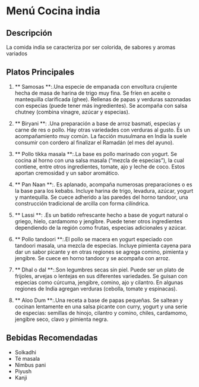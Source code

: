 # Menú Cocina india

## Descripción
La comida india se caracteriza por ser colorida, de sabores y aromas variados

## Platos Principales

1. ** Samosas **:.Una especie de empanada con envoltura crujiente hecha de masa de harina de trigo muy fina. Se fríen en aceite o mantequilla clarificada (ghee). Rellenas de papas y verduras sazonadas con especias (puede tener más ingredientes). Se acompaña con salsa chutney (combina vinagre, azúcar y especias).  

2. ** Biryani **: .Una preparación a base de arroz basmati, especias y carne de res o pollo. Hay otras variedades con verduras al gusto. Es un acompañamiento muy común. La facción musulmana en India la suele consumir con cordero al finalizar el Ramadán (el mes del ayuno). 

3. ** Pollo tikka masala **:.La base es pollo marinado con yogurt. Se cocina al horno con una salsa masala (“mezcla de especias”), la cual contiene, entre otros ingredientes, tomate, ajo y leche de coco. Estos aportan cremosidad y un sabor aromático. 

4. ** Pan Naan **:. Es aplanado, acompaña numerosas preparaciones o es la base para los kebabs. Incluye harina de trigo, levadura, azúcar, yogurt y mantequilla. Se cuece adherido a las paredes del horno tandoor, una construcción tradicional de arcilla con forma cilíndrica. 

5. ** Lassi **: .Es un batido refrescante hecho a base de yogurt natural o griego, hielo, cardamomo y jengibre. Puede tener otros ingredientes dependiendo de la región como frutas, especias adicionales y azúcar.  

6. ** Pollo tandoori **:.El pollo se macera en yogurt especiado con tandoori masala, una mezcla de especias. Incluye pimienta cayena para dar un sabor picante y en otras regiones se agrega comino, pimienta y jengibre. Se cuece en horno tandoor y se acompaña con arroz. 

7. ** Dhal o dal **:.Son legumbres secas sin piel. Puede ser un plato de frijoles, arvejas o lentejas en sus diferentes variedades. Se guisan con especias como cúrcuma, jengibre, comino, ajo y cilantro. En algunas regiones de India agregan verduras (cebolla, tomate y espinacas).  

8. ** Aloo Dum **:.Una receta a base de papas pequeñas. Se saltean y cocinan lentamente en una salsa picante con curry, yogurt y una serie de especias: semillas de hinojo, cilantro y comino, chiles, cardamomo, jengibre seco, clavo y pimienta negra.  

## Bebidas Recomendadas

- Solkadhi
- Té masala
- Nimbus pani
- Piyush
- Kanji